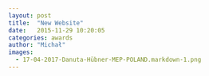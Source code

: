 ```yaml
---
layout: post
title:  "New Website"
date:   2015-11-29 10:20:05
categories: awards
author: "Michał"
images:
  - 17-04-2017-Danuta-Hübner-MEP-POLAND.markdown-1.png
---
```


